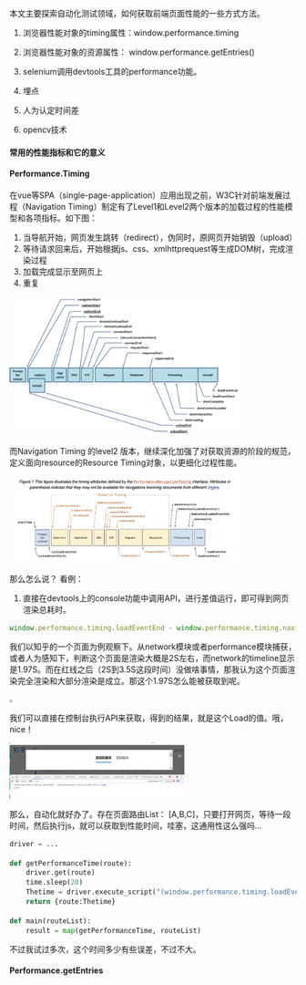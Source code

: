 本文主要探索自动化测试领域，如何获取前端页面性能的一些方式方法。

1. 浏览器性能对象的timing属性：window.performance.timing

2. 浏览器性能对象的资源属性： window.performance.getEntries()

3. selenium调用devtools工具的performance功能。

4. 埋点

5. 人为认定时间差

6. opencv技术

   

#### 常用的性能指标和它的意义





#### Performance.Timing

在vue等SPA（single-page-application）应用出现之前，W3C针对前端发展过程（Navigation Timing）制定有了Level1和Level2两个版本的加载过程的性能模型和各项指标。如下图：

1. 当导航开始，网页发生跳转（redirect），伪同时，原网页开始销毁（upload）
2. 等待请求回来后，开始根据js、css、xmlhttprequest等生成DOM树，完成渲染过程
3. 加载完成显示至网页上
4. 重复

<img src="md_img/performance-timing.png" style="zoom:40%;" />

而Navigation Timing 的level2 版本，继续深化加强了对获取资源的阶段的规范，定义面向resource的Resource Timing对象，以更细化过程性能。

<img src="md_img/performance-timing2.png" style="zoom:40%;" />

那么怎么说？ 看例：

1. 直接在devtools上的console功能中调用API，进行差值运行，即可得到网页渲染总耗时。

```js
window.performance.timing.loadEventEnd - window.performance.timing.navigationStart
```

我们以知乎的一个页面为例观察下。从network模块或者performance模块捕获，或者人为感知下，判断这个页面是渲染大概是2S左右，而network的timeline显示是1.97S。而在红线之后（2S到3.5S这段时间）没做啥事情，那我认为这个页面渲染完全渲染和大部分渲染是成立。那这个1.97S怎么能被获取到呢。

<img src="D:md_img/performance-eventLoad1.png" style="zoom:30%;" />

我们可以直接在控制台执行API来获取，得到的结果，就是这个Load的值。哦， nice！

<img src="md_img/performance-eventLoad2.png" style="zoom:30%;" />

那么，自动化就好办了。存在页面路由List： [A,B,C]，只要打开网页，等待一段时间，然后执行js，就可以获取到性能时间，哇塞，这通用性这么强吗...

```python
driver = ...

def getPerformanceTime(route):
    driver.get(route)
    time.sleep(20) 
    Thetime = driver.execute_script("(window.performance.timing.loadEventEnd - window.performance.timing.navigationStart)/1000")
    return {route:Thetime}

def main(routeList):
    result = map(getPerformanceTime, routeList)
```

不过我试过多次，这个时间多少有些误差，不过不大。



#### Performance.getEntries